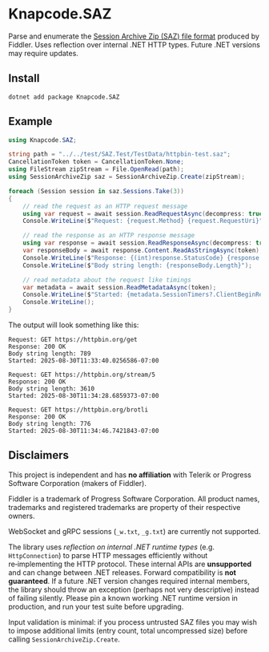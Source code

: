 # Knapcode.SAZ

Parse and enumerate the [Session Archive Zip (SAZ) file format](https://docs.telerik.com/fiddler-everywhere/knowledge-base/fiddler-archives) produced by Fiddler. Uses reflection over internal .NET HTTP types. Future .NET versions may require updates.

## Install

```
dotnet add package Knapcode.SAZ
```

## Example

```csharp
using Knapcode.SAZ;

string path = "../../test/SAZ.Test/TestData/httpbin-test.saz";
CancellationToken token = CancellationToken.None;
using FileStream zipStream = File.OpenRead(path);
using SessionArchiveZip saz = SessionArchiveZip.Create(zipStream);

foreach (Session session in saz.Sessions.Take(3))
{
    // read the request as an HTTP request message
    using var request = await session.ReadRequestAsync(decompress: true, token);
    Console.WriteLine($"Request: {request.Method} {request.RequestUri}");

    // read the response as an HTTP response message
    using var response = await session.ReadResponseAsync(decompress: true, token);
    var responseBody = await response.Content.ReadAsStringAsync(token);
    Console.WriteLine($"Response: {(int)response.StatusCode} {response.ReasonPhrase}");
    Console.WriteLine($"Body string length: {responseBody.Length}");

    // read metadata about the request like timings
    var metadata = await session.ReadMetadataAsync(token);
    Console.WriteLine($"Started: {metadata.SessionTimers?.ClientBeginRequest:O}");
    Console.WriteLine();
}
```

The output will look something like this:
```
Request: GET https://httpbin.org/get
Response: 200 OK
Body string length: 789
Started: 2025-08-30T11:33:40.0256586-07:00

Request: GET https://httpbin.org/stream/5
Response: 200 OK
Body string length: 3610
Started: 2025-08-30T11:34:28.6859373-07:00

Request: GET https://httpbin.org/brotli
Response: 200 OK
Body string length: 776
Started: 2025-08-30T11:34:46.7421843-07:00
```

## Disclaimers

This project is independent and has **no affiliation** with Telerik or Progress Software Corporation (makers of Fiddler).

Fiddler is a trademark of Progress Software Corporation. All product names, trademarks and registered trademarks are property of their respective owners.

WebSocket and gRPC sessions (`_w.txt`, `_g.txt`) are currently not supported.

The library uses *reflection on internal .NET runtime types* (e.g. `HttpConnection`) to parse HTTP messages efficiently without re‑implementing the HTTP protocol. These internal APIs are **unsupported** and can change between .NET releases. Forward compatibility is **not guaranteed**. If a future .NET version changes required internal members, the library should throw an exception (perhaps not very descriptive) instead of failing silently. Please pin a known working .NET runtime version in production, and run your test suite before upgrading.

Input validation is minimal: if you process untrusted SAZ files you may wish to impose additional limits (entry count, total uncompressed size) before calling `SessionArchiveZip.Create`.
